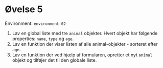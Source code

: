# Øvelse 5

Environment: `environment-02`

1. Lav en global liste med tre `animal` objekter. Hvert objekt har følgende properties: `name`, `type` og `age`.
2. Lav en funktion der viser listen af alle animal-objekter - sorteret efter `age`.
3. Lav en funktion der ved hjælp af formularen, opretter et nyt `animal` objekt og tilføjer det til den globale liste.
